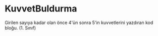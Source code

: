 # KuvvetBuldurma
Girilen sayıya kadar olan önce 4'ün sonra 5'in kuvvetlerini yazdıran kod bloğu. (1. Sınıf)
